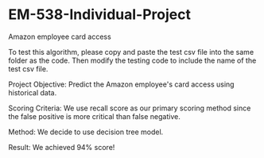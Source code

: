# EM-538-Individual-Project
 Amazon employee card access

To test this algorithm, please copy and paste the test csv file into the same folder as the code. Then modify the testing code to include the name of the test csv file.

Project Objective:
Predict the Amazon employee's card access using historical data.

Scoring Criteria:
We use recall score as our primary scoring method since the false positive is more critical than false negative.

Method:
We decide to use decision tree model.

Result:
We achieved 94% score!
